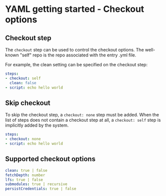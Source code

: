 # YAML getting started - Checkout options

## Checkout step

The `checkout` step can be used to control the checkout options. The well-known \"self\" repo is the repo associated with the entry .yml file.

For example, the clean setting can be specified on the checkout step:

```yaml
steps:
- checkout: self
  clean: false
- script: echo hello world
```

## Skip checkout

To skip the checkout step, a `checkout: none` step must be added. When the list of steps does not contain a checkout step at all, a `checkout: self` step is implicitly added by the system.

```yaml
steps:
- checkout: none
- script: echo hello world
```

## Supported checkout options

```yaml
clean: true | false
fetchDepth: number
lfs: true | false
submodules: true | recursive
persistCredentials: true | false
```
